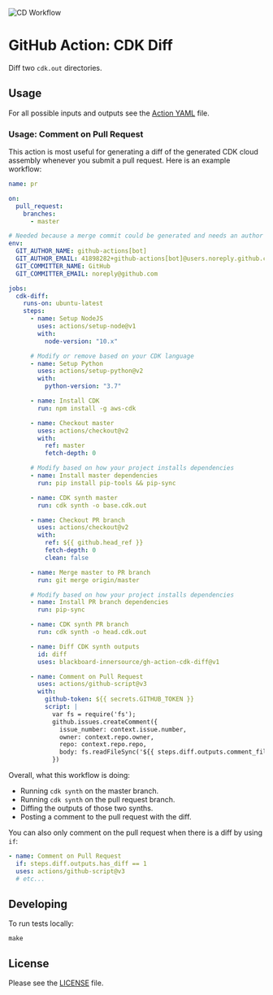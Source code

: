 ![CD Workflow](https://github.com/blackboard-innersource/gh-action-cdk-diff/workflows/CD%20Workflow/badge.svg)

# GitHub Action: CDK Diff

Diff two `cdk.out` directories.

## Usage

For all possible inputs and outputs see the [Action YAML](action.yml) file.

### Usage: Comment on Pull Request

This action is most useful for generating a diff of the generated CDK cloud assembly whenever you submit a pull request.
Here is an example workflow:

```yaml
name: pr

on:
  pull_request:
    branches:
      - master

# Needed because a merge commit could be generated and needs an author
env:
  GIT_AUTHOR_NAME: github-actions[bot]
  GIT_AUTHOR_EMAIL: 41898282+github-actions[bot]@users.noreply.github.com
  GIT_COMMITTER_NAME: GitHub
  GIT_COMMITTER_EMAIL: noreply@github.com

jobs:
  cdk-diff:
    runs-on: ubuntu-latest
    steps:
      - name: Setup NodeJS
        uses: actions/setup-node@v1
        with:
          node-version: "10.x"

      # Modify or remove based on your CDK language
      - name: Setup Python
        uses: actions/setup-python@v2
        with:
          python-version: "3.7"

      - name: Install CDK
        run: npm install -g aws-cdk

      - name: Checkout master
        uses: actions/checkout@v2
        with:
          ref: master
          fetch-depth: 0

      # Modify based on how your project installs dependencies
      - name: Install master dependencies
        run: pip install pip-tools && pip-sync

      - name: CDK synth master
        run: cdk synth -o base.cdk.out

      - name: Checkout PR branch
        uses: actions/checkout@v2
        with:
          ref: ${{ github.head_ref }}
          fetch-depth: 0
          clean: false

      - name: Merge master to PR branch
        run: git merge origin/master

      # Modify based on how your project installs dependencies
      - name: Install PR branch dependencies
        run: pip-sync

      - name: CDK synth PR branch
        run: cdk synth -o head.cdk.out

      - name: Diff CDK synth outputs
        id: diff
        uses: blackboard-innersource/gh-action-cdk-diff@v1

      - name: Comment on Pull Request
        uses: actions/github-script@v3
        with:
          github-token: ${{ secrets.GITHUB_TOKEN }}
          script: |
            var fs = require('fs');
            github.issues.createComment({
              issue_number: context.issue.number,
              owner: context.repo.owner,
              repo: context.repo.repo,
              body: fs.readFileSync('${{ steps.diff.outputs.comment_file }}', 'utf8')
            })
```

Overall, what this workflow is doing:

- Running `cdk synth` on the master branch.
- Running `cdk synth` on the pull request branch.
- Diffing the outputs of those two synths.
- Posting a comment to the pull request with the diff.

You can also only comment on the pull request when there is a diff by using `if`:

```yaml
- name: Comment on Pull Request
  if: steps.diff.outputs.has_diff == 1
  uses: actions/github-script@v3
  # etc...
```

## Developing

To run tests locally:

```shell script
make
```

## License

Please see the [LICENSE](LICENSE) file.
